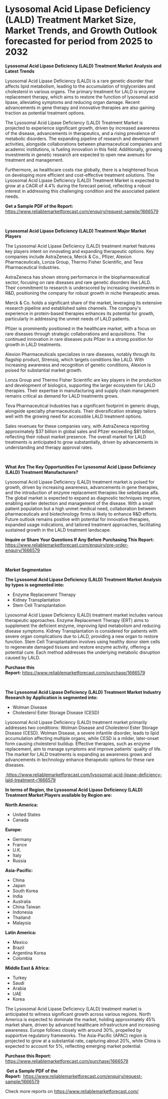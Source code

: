 <p><h1>Lysosomal Acid Lipase Deficiency (LALD) Treatment Market Size, Market Trends, and Growth Outlook forecasted for period from 2025 to 2032</h1></p><p><strong>Lysosomal Acid Lipase Deficiency (LALD) Treatment Market Analysis and Latest Trends</strong></p>
<p><p>Lysosomal Acid Lipase Deficiency (LALD) is a rare genetic disorder that affects lipid metabolism, leading to the accumulation of triglycerides and cholesterol in various organs. The primary treatment for LALD is enzyme replacement therapy, which aims to restore the function of lysosomal acid lipase, alleviating symptoms and reducing organ damage. Recent advancements in gene therapy and innovative therapies are also gaining traction as potential treatment options.</p><p>The Lysosomal Acid Lipase Deficiency (LALD) Treatment Market is projected to experience significant growth, driven by increased awareness of the disease, advancements in therapeutics, and a rising prevalence of metabolic disorders. The expanding pipeline of research and development activities, alongside collaborations between pharmaceutical companies and academic institutions, is fueling innovation in this field. Additionally, growing investments in genetic research are expected to open new avenues for treatment and management.</p><p>Furthermore, as healthcare costs rise globally, there is a heightened focus on developing more efficient and cost-effective treatment solutions. The Lysosomal Acid Lipase Deficiency (LALD) Treatment Market is expected to grow at a CAGR of 4.4% during the forecast period, reflecting a robust interest in addressing this challenging condition and the associated patient needs.</p></p>
<p><strong>Get a Sample PDF of the Report:&nbsp;</strong> <a href="https://www.reliablemarketforecast.com/enquiry/request-sample/1666579?utm_campaign=2580&utm_medium=2&utm_source=Github&utm_content=ia&utm_term=03032025&utm_id=lysosomal-acid-lipase-deficiency-lald-treatment">https://www.reliablemarketforecast.com/enquiry/request-sample/1666579</a></p>
<p>&nbsp;</p>
<p><strong>Lysosomal Acid Lipase Deficiency (LALD) Treatment Major Market Players</strong></p>
<p><p>The Lysosomal Acid Lipase Deficiency (LALD) treatment market features key players intent on innovating and expanding therapeutic options. Key companies include AstraZeneca, Merck & Co., Pfizer, Alexion Pharmaceuticals, Lonza Group, Thermo Fisher Scientific, and Teva Pharmaceutical Industries.</p><p>AstraZeneca has shown strong performance in the biopharmaceutical sector, focusing on rare diseases and rare genetic disorders like LALD. Their commitment to research is underscored by increasing investments in R&D, positioning the company for robust growth in niche therapeutic areas.</p><p>Merck & Co. holds a significant share of the market, leveraging its extensive research pipeline and established sales channels. The company's experience in protein-based therapies enhances its potential for growth, particularly in addressing the unmet needs of LALD patients.</p><p>Pfizer is prominently positioned in the healthcare market, with a focus on rare diseases through strategic collaborations and acquisitions. The continued innovation in rare diseases puts Pfizer in a strong position for growth in LALD treatments.</p><p>Alexion Pharmaceuticals specializes in rare diseases, notably through its flagship product, Strensiq, which targets conditions like LALD. With increasing awareness and recognition of genetic conditions, Alexion is poised for substantial market growth.</p><p>Lonza Group and Thermo Fisher Scientific are key players in the production and development of biologics, supporting the larger ecosystem for LALD therapies. Their expertise in manufacturing and supply chain management remains critical as demand for LALD treatments grows.</p><p>Teva Pharmaceutical Industries has a significant footprint in generic drugs, alongside specialty pharmaceuticals. Their diversification strategy tailors well with the growing need for accessible LALD treatment options.</p><p>Sales revenues for these companies vary, with AstraZeneca reporting approximately $37 billion in global sales and Pfizer exceeding $81 billion, reflecting their robust market presence. The overall market for LALD treatments is anticipated to grow substantially, driven by advancements in understanding and therapy approval rates.</p></p>
<p>&nbsp;</p>
<p><strong>What Are The Key Opportunities For Lysosomal Acid Lipase Deficiency (LALD) Treatment Manufacturers?</strong></p>
<p><p>Lysosomal Acid Lipase Deficiency (LALD) treatment market is poised for growth, driven by increasing awareness, advancements in gene therapies, and the introduction of enzyme replacement therapies like sebelipase alfa. The global market is expected to expand as diagnostic techniques improve, enabling earlier detection and management of the disease. With a small patient population but a high unmet medical need, collaboration between pharmaceuticals and biotechnology firms is likely to enhance R&D efforts. Future outlook remains positive with potential for innovative therapies, expanded usage indications, and tailored treatment approaches, facilitating sustained growth in the LALD treatment landscape.</p></p>
<p><strong>Inquire or Share Your Questions If Any Before Purchasing This Report:</strong> <a href="https://www.reliablemarketforecast.com/enquiry/pre-order-enquiry/1666579?utm_campaign=2580&utm_medium=2&utm_source=Github&utm_content=ia&utm_term=03032025&utm_id=lysosomal-acid-lipase-deficiency-lald-treatment">https://www.reliablemarketforecast.com/enquiry/pre-order-enquiry/1666579</a></p>
<p>&nbsp;</p>
<p><strong>Market Segmentation</strong></p>
<p><strong>The Lysosomal Acid Lipase Deficiency (LALD) Treatment Market Analysis by types is segmented into:</strong></p>
<p><ul><li>Enzyme Replacement Therapy</li><li>Kidney Transplantation</li><li>Stem Cell Transplantation</li></ul></p>
<p><p>Lysosomal Acid Lipase Deficiency (LALD) treatment market includes various therapeutic approaches. Enzyme Replacement Therapy (ERT) aims to supplement the deficient enzyme, improving lipid metabolism and reducing disease symptoms. Kidney Transplantation is considered for patients with severe organ complications due to LALD, providing a new organ to restore function. Stem Cell Transplantation involves using healthy donor stem cells to regenerate damaged tissues and restore enzyme activity, offering a potential cure. Each method addresses the underlying metabolic disruption caused by LALD.</p></p>
<p><strong>Purchase this Report:&nbsp;</strong><a href="https://www.reliablemarketforecast.com/purchase/1666579?utm_campaign=2580&utm_medium=2&utm_source=Github&utm_content=ia&utm_term=03032025&utm_id=lysosomal-acid-lipase-deficiency-lald-treatment">https://www.reliablemarketforecast.com/purchase/1666579</a></p>
<p>&nbsp;</p>
<p><strong>The Lysosomal Acid Lipase Deficiency (LALD) Treatment Market Industry Research by Application is segmented into:</strong></p>
<p><ul><li>Wolman Disease</li><li>Cholesterol Ester Storage Disease (CESD)</li></ul></p>
<p><p>Lysosomal Acid Lipase Deficiency (LALD) treatment market primarily addresses two conditions: Wolman Disease and Cholesterol Ester Storage Disease (CESD). Wolman Disease, a severe infantile disorder, leads to lipid accumulation affecting multiple organs, while CESD is a milder, later-onset form causing cholesterol buildup. Effective therapies, such as enzyme replacement, aim to manage symptoms and improve patients' quality of life. The market for LALD treatments is expanding as awareness grows and advancements in technology enhance therapeutic options for these rare diseases.</p></p>
<p><a href="https://www.reliablemarketforecast.com/lysosomal-acid-lipase-deficiency-lald-treatment-r1666579?utm_campaign=2580&utm_medium=2&utm_source=Github&utm_content=ia&utm_term=03032025&utm_id=lysosomal-acid-lipase-deficiency-lald-treatment">&nbsp;https://www.reliablemarketforecast.com/lysosomal-acid-lipase-deficiency-lald-treatment-r1666579</a></p>
<p><strong>In terms of Region, the Lysosomal Acid Lipase Deficiency (LALD) Treatment Market Players available by Region are:</strong></p>
<p>
    <p> <strong> North America: </strong>
        <ul>
            <li>United States</li>
            <li>Canada</li>
        </ul>
        </p> 
    <p> <strong> Europe: </strong>
        <ul>
            <li>Germany</li>
            <li>France</li>
            <li>U.K.</li>
            <li>Italy</li>
            <li>Russia</li>
        </ul>
        </p> 
    <p> <strong> Asia-Pacific: </strong>
        <ul>
            <li>China</li>
            <li>Japan</li>
            <li>South Korea</li>
            <li>India</li>
            <li>Australia</li>
            <li>China Taiwan</li>
            <li>Indonesia</li>
            <li>Thailand</li>
            <li>Malaysia</li>
        </ul>
        </p> 
    <p> <strong> Latin America: </strong>
        <ul>
            <li>Mexico</li>
            <li>Brazil</li>
            <li>Argentina Korea</li>
            <li>Colombia</li>
        </ul>
        </p> 
    <p> <strong> Middle East & Africa: </strong>
        <ul>
            <li>Turkey</li>
            <li>Saudi</li>
            <li>Arabia</li>
            <li>UAE</li>
            <li>Korea</li>
        </ul>
    </p>
    </p>
<p><p>The Lysosomal Acid Lipase Deficiency (LALD) treatment market is anticipated to witness significant growth across various regions. North America is expected to dominate the market, holding approximately 45% market share, driven by advanced healthcare infrastructure and increasing awareness. Europe follows closely with around 30%, propelled by supportive regulatory frameworks. The Asia-Pacific (APAC) region is projected to grow at a substantial rate, capturing about 20%, while China is expected to account for 5%, reflecting emerging market potential.</p></p>
<p><strong>Purchase this Report: </strong><a href="https://www.reliablemarketforecast.com/purchase/1666579?utm_campaign=2580&utm_medium=2&utm_source=Github&utm_content=ia&utm_term=03032025&utm_id=lysosomal-acid-lipase-deficiency-lald-treatment">https://www.reliablemarketforecast.com/purchase/1666579</a></p>
<p>&nbsp;<strong>Get a Sample PDF of the Report:&nbsp;&nbsp;</strong><a href="https://www.reliablemarketforecast.com/enquiry/request-sample/1666579?utm_campaign=2580&utm_medium=2&utm_source=Github&utm_content=ia&utm_term=03032025&utm_id=lysosomal-acid-lipase-deficiency-lald-treatment">https://www.reliablemarketforecast.com/enquiry/request-sample/1666579</a></p>
<p><strong></strong></p>
<p>Check more reports on <a href="https://www.reliablemarketforecast.com/?utm_campaign=2580&utm_medium=2&utm_source=Github&utm_content=ia&utm_term=03032025&utm_id=lysosomal-acid-lipase-deficiency-lald-treatment">https://www.reliablemarketforecast.com/</a></p>